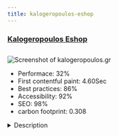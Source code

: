 ```yaml
---
title: kalogeropoulos-eshop
---
```


<div style="height: 3rem">
  <a href="https://kalogeropoulos.gr"><h3>Kalogeropoulos Eshop</h3></a>
</div>
<img loading="lazy" src="/images/thumbs/kalogeropoulos.gr.jpg" alt="Screenshot of kalogeropoulos.gr" />
<ul>
  <li>Performace: 32%</li>
  <li>
    First contentful paint:
    4.60Sec
  </li>
  <li>Best practices: 86%</li>
  <li>Accessibility: 92%</li>
  <li>SEO: 98%</li>
  <li>carbon footprint: 0.308</li>
</ul>
<details>
  <summary>Description</summary>
  <p>The company operates successfully in the field of trade and Service providers, maintaining and extending its cooperation.
Our aim is the absolute service while maintaining a personal relationship with them, aiming at the duration and quality in our cooperation.Latest Joomla 3.x version is used. Virtuemart component is used for e-shop.</p>
</details>

